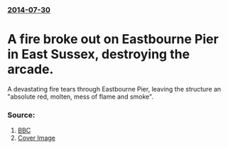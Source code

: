 ### [2014-07-30](/news/2014/07/30/index.md)

# A fire broke out on Eastbourne Pier in East Sussex, destroying the arcade. 

A devastating fire tears through Eastbourne Pier, leaving the structure an &quot;absolute red, molten, mess of flame and smoke&quot;.


### Source:

1. [BBC](http://www.bbc.com/news/uk-england-sussex-28571431)
1. [Cover Image](http://ichef-1.bbci.co.uk/news/1024/media/images/76632000/jpg/_76632856_76632855.jpg)
